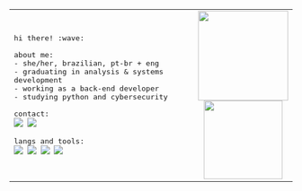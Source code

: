 <table>
  <tr>
    <td>
      <samp>
        hi there! :wave:<br><br>
        about me:<br>
        - she/her, brazilian, pt-br + eng<br>
        - graduating in analysis & systems development<br>
        - working as a back-end developer<br>
        - studying python and cybersecurity<br><br>
        contact:<br>
        <a href="https://www.linkedin.com/in/mariafcatani/"><img src="https://img.shields.io/badge/-linkedin-0D1117?style=flat-square&logo=linkedin&logoColor=c10707"></a>
        <a href="mailto:mariafernandacatani@gmail.com"><img src="https://img.shields.io/badge/-gmail-0D1117?style=flat-square&logo=gmail&logoColor=c10707"></a><br><br>
        langs and tools:<br>
        <img src="https://img.shields.io/badge/-ruby-0D1117?style=flat-square&logo=ruby&logoColor=c10707"/>
        <img src="https://img.shields.io/badge/-ruby_on_rails-0D1117?style=flat-square&logo=rubyonrails&logoColor=c10707"/>
        <img src="https://img.shields.io/badge/-delphi-0D1117?style=flat-square&logo=delphi&logoColor=c10707"/>
        <img src="https://img.shields.io/badge/-python-0D1117?style=flat-square&logo=python&logoColor=c10707"/>
    </td>
    <td align="center">
      <img height="160em" src="https://github-readme-stats.vercel.app/api?username=mariafcatani&count_private=true&show_icons=true&hide_border=true&bg_color=0D1117&text_color=fff&title_color=c10707&icon_color=c10707"/><br>
      <img height="140em" src="https://github-readme-stats.vercel.app/api/wakatime?username=mariafcatani&hide_border=true&bg_color=0d1117&title_color=c10707&text_color=fff"/>
    </td>
  </tr>
</table>
